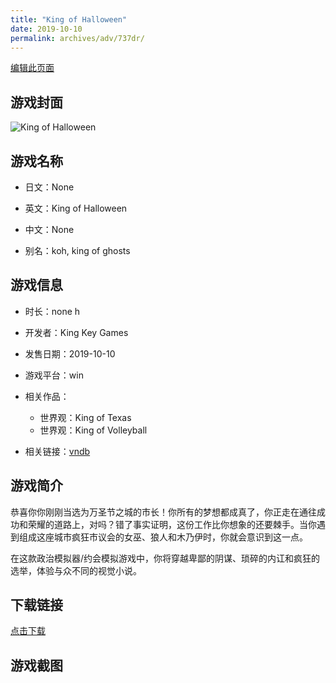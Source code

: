 ```yaml
---
title: "King of Halloween"
date: 2019-10-10
permalink: archives/adv/737dr/
---
```

[编辑此页面](https://github.com/ACG-3/ADV3-source/blob/main/source/_posts/King%20of%20Halloween.md)

## 游戏封面

![King of Halloween](https://pan.timero.xyz/d/onedrive/img_lib_001/King%20of%20Halloween_cover.avif)


## 游戏名称

- 日文：None
- 英文：King of Halloween
- 中文：None

- 别名：koh, king of ghosts


## 游戏信息

- 时长：none h
- 开发者：King Key Games
- 发售日期：2019-10-10
- 游戏平台：win
- 相关作品：
   - 世界观：King of Texas
   - 世界观：King of Volleyball

- 相关链接：[vndb](https://vndb.org/v26465)


## 游戏简介

恭喜你你刚刚当选为万圣节之城的市长！你所有的梦想都成真了，你正走在通往成功和荣耀的道路上，对吗？错了事实证明，这份工作比你想象的还要棘手。当你遇到组成这座城市疯狂市议会的女巫、狼人和木乃伊时，你就会意识到这一点。

在这款政治模拟器/约会模拟游戏中，你将穿越卑鄙的阴谋、琐碎的内讧和疯狂的选举，体验与众不同的视觉小说。




## 下载链接

[点击下载](https://pan.timero.xyz/onedrive/adv_lib_001/King%20of%20Halloween)


## 游戏截图


